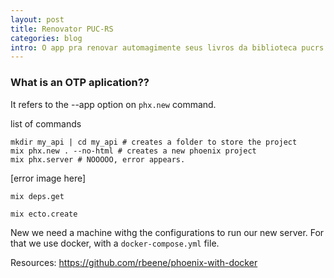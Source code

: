 ```yaml
---
layout: post
title: Renovator PUC-RS
categories: blog
intro: O app pra renovar automagimente seus livros da biblioteca pucrs.
---
```


### What is an OTP aplication??
It refers to the --app option on `phx.new`  command.

list of commands
```shell
mkdir my_api | cd my_api # creates a folder to store the project
mix phx.new . --no-html # creates a new phoenix project
mix phx.server # NOOOOO, error appears.
```
[error image here]
```shell
mix deps.get

mix ecto.create
```

New we need a machine withg the configurations to run our new server.
For that we use docker, with a `docker-compose.yml` file.

Resources:
https://github.com/rbeene/phoenix-with-docker